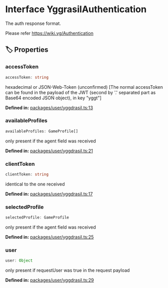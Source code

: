 # Interface YggrasilAuthentication

The auth response format.

Please refer https://wiki.vg/Authentication
## 🏷️ Properties

### accessToken

```ts
accessToken: string
```
hexadecimal or JSON-Web-Token (unconfirmed) [The normal accessToken can be found in the payload of the JWT (second by '.' separated part as Base64 encoded JSON object), in key "yggt"]
<p style="font-size: 14px; color: var(--vp-c-text-2)">
<strong>Defined in:</strong> <a href="https://github.com/voxelum/minecraft-launcher-core-node/blob/master/packages/user/yggdrasil.ts#L13" target="_blank" rel="noreferrer">packages/user/yggdrasil.ts:13</a>
</p>


### availableProfiles

```ts
availableProfiles: GameProfile[]
```
only present if the agent field was received
<p style="font-size: 14px; color: var(--vp-c-text-2)">
<strong>Defined in:</strong> <a href="https://github.com/voxelum/minecraft-launcher-core-node/blob/master/packages/user/yggdrasil.ts#L21" target="_blank" rel="noreferrer">packages/user/yggdrasil.ts:21</a>
</p>


### clientToken

```ts
clientToken: string
```
identical to the one received
<p style="font-size: 14px; color: var(--vp-c-text-2)">
<strong>Defined in:</strong> <a href="https://github.com/voxelum/minecraft-launcher-core-node/blob/master/packages/user/yggdrasil.ts#L17" target="_blank" rel="noreferrer">packages/user/yggdrasil.ts:17</a>
</p>


### selectedProfile

```ts
selectedProfile: GameProfile
```
only present if the agent field was received
<p style="font-size: 14px; color: var(--vp-c-text-2)">
<strong>Defined in:</strong> <a href="https://github.com/voxelum/minecraft-launcher-core-node/blob/master/packages/user/yggdrasil.ts#L25" target="_blank" rel="noreferrer">packages/user/yggdrasil.ts:25</a>
</p>


### user <Badge type="info" text="optional" />

```ts
user: Object
```
only present if requestUser was true in the request payload
<p style="font-size: 14px; color: var(--vp-c-text-2)">
<strong>Defined in:</strong> <a href="https://github.com/voxelum/minecraft-launcher-core-node/blob/master/packages/user/yggdrasil.ts#L29" target="_blank" rel="noreferrer">packages/user/yggdrasil.ts:29</a>
</p>


